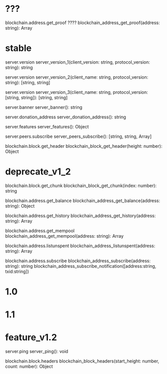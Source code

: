 # ???


blockchain.address.get_proof ????
 blockchain_address_get_proof(address: string): Array<any>


# stable

server.version
 server_version_1(client_version: string, protocol_version: string): string

server.version
 server_version_2(client_name: string, protocol_version: string): [string, string]

server.version
 server_version_3(client_name: string, protocol_version: [string, string]): [string, string]

server.banner
 server_banner(): string

server.donation_address
 server_donation_address(): string

server.features
 server_features(): Object

server.peers.subscribe
 server_peers_subscribe(): [string, string, Array<string>]

blockchain.block.get_header
 blockchain_block_get_header(height: number): Object

# deprecate_v1_2

blockchain.block.get_chunk
 blockchain_block_get_chunk(index: number): string

blockchain.address.get_balance
 blockchain_address_get_balance(address: string): Object

blockchain.address.get_history
 blockchain_address_get_history(address: string): Array<Object>

blockchain.address.get_mempool
 blockchain_address_get_mempool(address: string): Array<Object>

blockchain.address.listunspent
 blockchain_address_listunspent(address: string): Array<Object>

blockchain.address.subscribe
 blockchain_address_subscribe(address: string): string
 blockchain_address_subscribe_notification([address:string, txid:string])

# 1.0


# 1.1


# feature_v1.2

server.ping
 server_ping(): void

blockchain.block.headers
 blockchain_block_headers(start_height: number, count: number): Object

